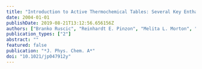 ```yaml
---
title: "Introduction to Active Thermochemical Tables: Several Key Enthalpies of Formation Revisited"
date: 2004-01-01
publishDate: 2019-08-21T13:12:56.656156Z
authors: ["Branko Ruscic", "Reinhardt E. Pinzon", "Melita L. Morton", "Gregor von Laszevski", "Sandra J. Bittner", "Sandeep G. Nijsure", "Kaizar A. Amin", "Michael Minkoff", "Albert F. Wagner"]
publication_types: ["2"]
abstract: ""
featured: false
publication: "*J. Phys. Chem. A*"
doi: "10.1021/jp047912y"
---
```


